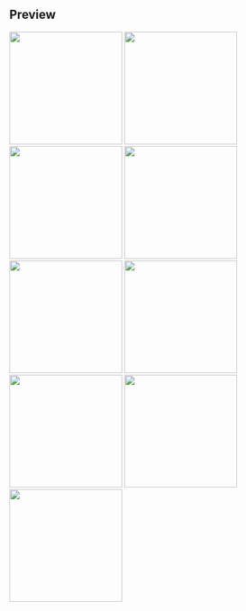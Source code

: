 ## Preview

<img src="https://github.com/EMarceloCM/MAUI-Projects/assets/120042864/d5cc9d3e-0bd5-445e-adc0-0c04504ddb42" width="200" />
<img src="https://github.com/EMarceloCM/MAUI-Projects/assets/120042864/07d8e5cc-0a99-4744-8d40-be60e82dd36e" width="200" />
<img src="https://github.com/EMarceloCM/MAUI-Projects/assets/120042864/13a734a1-4a91-41b9-9019-1755ba5fef7c" width="200" />

<img src="https://github.com/EMarceloCM/MAUI-Projects/assets/120042864/347eed11-a99a-48d4-bd8c-84c33c8bcadc" width="200" />
<img src="https://github.com/EMarceloCM/MAUI-Projects/assets/120042864/b03142a0-0a03-4885-96b1-02764faa667c" width="200" />

<img src="https://github.com/EMarceloCM/MAUI-Projects/assets/120042864/c77a0951-ba85-4c85-90c8-c78440a605cf" width="200" />
<img src="https://github.com/EMarceloCM/MAUI-Projects/assets/120042864/0a0485dd-ab41-43b8-a197-8ddd9288b668" width="200" />
<img src="https://github.com/EMarceloCM/MAUI-Projects/assets/120042864/a2eb8e17-41b8-4649-9591-2e76a0e66d3e" width="200" />

<img src="https://github.com/EMarceloCM/MAUI-Projects/assets/120042864/36733dd0-4685-4c3a-add6-fecc8a2f169b" width="200" />
